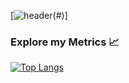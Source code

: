 [![header](https://capsule-render.vercel.app/api?type=waving&height=300&color=gradient&text=Hello%20World&animation=fadeIn&reversal=false)(#)]


### Explore my Metrics 📈
[![Top Langs](https://github-readme-stats.vercel.app/api/top-langs/?username=gpasxalis&bg_color=30,e96443,904e95&title_color=fff&text_color=fff&layout=donut)](https://github.com/anuraghazra/github-readme-stats)

<!---
gpasxalis/gpasxalis is a ✨ special ✨ repository because its `README.md` (this file) appears on your GitHub profile.
You can click the Preview link to take a look at your changes.
--->
